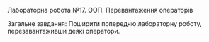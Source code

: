 Лабораторна робота №17. ООП. Перевантаження операторів

Загальне завдання: Поширити попередню лабораторну роботу, перезавантаживши деякі оператори.
